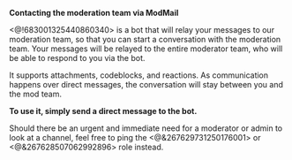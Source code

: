 **Contacting the moderation team via ModMail**

<@!683001325440860340> is a bot that will relay your messages to our moderation team, so that you can start a conversation with the moderation team. Your messages will be relayed to the entire moderator team, who will be able to respond to you via the bot.

It supports attachments, codeblocks, and reactions. As communication happens over direct messages, the conversation will stay between you and the mod team.

**To use it, simply send a direct message to the bot.**

Should there be an urgent and immediate need for a moderator or admin to look at a channel, feel free to ping the <@&267629731250176001> or <@&267628507062992896> role instead.

